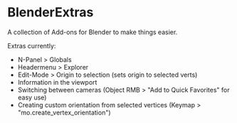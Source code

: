 # BlenderExtras
A collection of Add-ons for Blender to make things easier.

Extras currently:
* N-Panel > Globals
* Headermenu > Explorer
* Edit-Mode > Origin to selection (sets origin to selected verts)
* Information in the viewport
* Switching between cameras (Object RMB > "Add to Quick Favorites" for easy use)
* Creating custom orientation from selected vertices (Keymap > "mo.create_vertex_orientation")